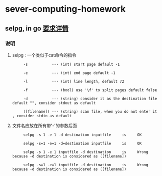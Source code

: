 # sever-computing-homework
## selpg, in go [要求详情](https://www.ibm.com/developerworks/cn/linux/shell/clutil/index.html)
### 说明
1. selpg : 一个类似于cat命令的指令
           
            -s           --- (int) start page default -1
            
            -e           --- (int) end page default -1
            
            -l           --- (int) line length, default 72
            
            -f           --- (bool) use '\f' to split pages default false
            
            -d           --- (string) consider it as the destination file default "", consider stdout as default
            
            ([filename]) --- (string) scan file, when you do not enter it , consider stdin as default
            
2. 文件名应放在所有带'-'的参数后面

            selpg -s 1 -e 1 -d destination inputfile     is     OK
            
            selpg -s=1 -e=1 -d=destination inputfile     is     OK
            
            selpg -s 1 -e 1 inputfile -d destination     is     Wrong  because -d destination is considered as ([filename])
            
            selpg -s=1 -e=1 inputfile -d destination     is     Wrong  because -d destination is considered as ([filename])
